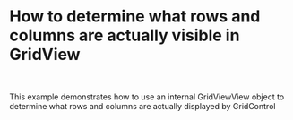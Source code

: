 # How to determine what rows and columns are actually visible in GridView


<p><br />
<p>This example demonstrates how to use an internal GridViewView object to determine what rows and columns are actually displayed by GridControl</p></p>

<br/>


